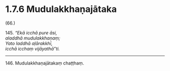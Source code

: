# 1.7.6 Mudulakkhaṇajātaka

(66.)

145\. _“Ekā icchā pure āsi,_  
_aladdhā mudulakkhaṇaṃ;_  
_Yato laddhā aḷārakkhī,_  
_icchā icchaṃ vijāyathā”ti._  

---

146\. Mudulakkhaṇajātakaṃ chaṭṭhaṃ.
